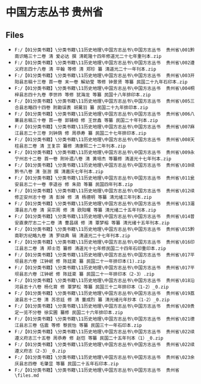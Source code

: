 # 中国方志丛书  贵州省

## Files

- `F:/【01分类书籍】\分类书籍\11历史地理\中国方志丛书\中国方志丛书  贵州省\001黔南识略三十二卷 清 爱必达 撰 清乾隆十四年修道光二十七年重刊本.zip`
- `F:/【01分类书籍】\分类书籍\11历史地理\中国方志丛书\中国方志丛书  贵州省\002遵义府志四十八卷 清 平翰 等修 清 郑珍 纂 清道光二十一年刊本.zip`
- `F:/【01分类书籍】\分类书籍\11历史地理\中国方志丛书\中国方志丛书  贵州省\003开阳县志稿十三卷 首一卷 末一卷 解幼莹 等修 钟景贤 等纂 民国二十九年石印本.zip`
- `F:/【01分类书籍】\分类书籍\11历史地理\中国方志丛书\中国方志丛书  贵州省\004桐梓县志四十九卷 李世祚 等修 犹海龙 等纂 民国十八年排印本.zip`
- `F:/【01分类书籍】\分类书籍\11历史地理\中国方志丛书\中国方志丛书  贵州省\005三合县志略四十四卷 附勘误表 胡暠羽 纂 民国二十九年排印本.zip`
- `F:/【01分类书籍】\分类书籍\11历史地理\中国方志丛书\中国方志丛书  贵州省\006八寨县志稿三十卷 首一卷 郭辅相 修 王世鑫 等纂 民国二十年刊本.zip`
- `F:/【01分类书籍】\分类书籍\11历史地理\中国方志丛书\中国方志丛书  贵州省\007麻江县志二十三卷 刘钟荫 修 周恭寿 纂 民国二十七年排印本.zip`
- `F:/【01分类书籍】\分类书籍\11历史地理\中国方志丛书\中国方志丛书  贵州省\008天柱县志二卷 清 王复宗 纂修 清康熙二十二年刊本.zip`
- `F:/【01分类书籍】\分类书籍\11历史地理\中国方志丛书\中国方志丛书  贵州省\009永宁州志十二卷 首一卷 附补遗八卷 清 黄培杰 等纂修 清道光十七年刊本.zip`
- `F:/【01分类书籍】\分类书籍\11历史地理\中国方志丛书\中国方志丛书  贵州省\010续黔书八卷 清 张澍 撰 清嘉庆七年刊本.zip`
- `F:/【01分类书籍】\分类书籍\11历史地理\中国方志丛书\中国方志丛书  贵州省\011瓮安县志二十一卷 李退谷 修 朱勋 等纂 民国四年刊本.zip`
- `F:/【01分类书籍】\分类书籍\11历史地理\中国方志丛书\中国方志丛书  贵州省\012续修正安州志十卷 清 彭焯 修 清 杨德明 等纂 清光绪三年刊本.zip`
- `F:/【01分类书籍】\分类书籍\11历史地理\中国方志丛书\中国方志丛书  贵州省\013湄潭县志八卷 清 吴宗周 修 清 欧阳曙 等纂 清光绪二十五年刊本.zip`
- `F:/【01分类书籍】\分类书籍\11历史地理\中国方志丛书\中国方志丛书  贵州省\014普安直隶厅志二十二卷 清 曹昌祺 修 清 覃梦榕 等纂 清光绪十五年刊本.zip`
- `F:/【01分类书籍】\分类书籍\11历史地理\中国方志丛书\中国方志丛书  贵州省\015黔南职方纪略九卷 清 罗绕典 辑 清道光二十七年刊本.zip`
- `F:/【01分类书籍】\分类书籍\11历史地理\中国方志丛书\中国方志丛书  贵州省\016印江县志二卷 清 郑士范 纂修 清道光十七年修民国二十四年石印重印本.zip`
- `F:/【01分类书籍】\分类书籍\11历史地理\中国方志丛书\中国方志丛书  贵州省\017平坝县志六卷 江钟岷 修 陈廷棻 纂 民国二十一年排印本(1).zip`
- `F:/【01分类书籍】\分类书籍\11历史地理\中国方志丛书\中国方志丛书  贵州省\017平坝县志六卷 江钟岷 修 陈廷棻 纂 民国二十一年排印本（2-3）.zip`
- `F:/【01分类书籍】\分类书籍\11历史地理\中国方志丛书\中国方志丛书  贵州省\018沿河县志十八卷 杨化育 修 覃梦松 等纂 民国三十二年排印本（1-2）_0.zip`
- `F:/【01分类书籍】\分类书籍\11历史地理\中国方志丛书\中国方志丛书  贵州省\019荔波县志十二卷 清 苏忠廷 修 清 董成烈 纂 清光绪元年抄本（1-2）_0.zip`
- `F:/【01分类书籍】\分类书籍\11历史地理\中国方志丛书\中国方志丛书  贵州省\020贵定一览不分卷 徐实圃 纂修 民国二十六年排印本.zip`
- `F:/【01分类书籍】\分类书籍\11历史地理\中国方志丛书\中国方志丛书  贵州省\021德江县志三卷 伍震 等修 黎民怡 等纂 民国三十一年石印本.zip`
- `F:/【01分类书籍】\分类书籍\11历史地理\中国方志丛书\中国方志丛书  贵州省\022续遵义府志三十五卷 周恭寿 修 赵恺 等纂 民国二十五年刊本（1）_0.zip`
- `F:/【01分类书籍】\分类书籍\11历史地理\中国方志丛书\中国方志丛书  贵州省\022续遵义府志（2-3）_0.zip`
- `F:/【01分类书籍】\分类书籍\11历史地理\中国方志丛书\中国方志丛书  贵州省\023余庆县志四卷 毛肇显 等纂 民国二十五年石印本.zip`
- `F:/【01分类书籍】\分类书籍\11历史地理\中国方志丛书\中国方志丛书  贵州省\files.md`
